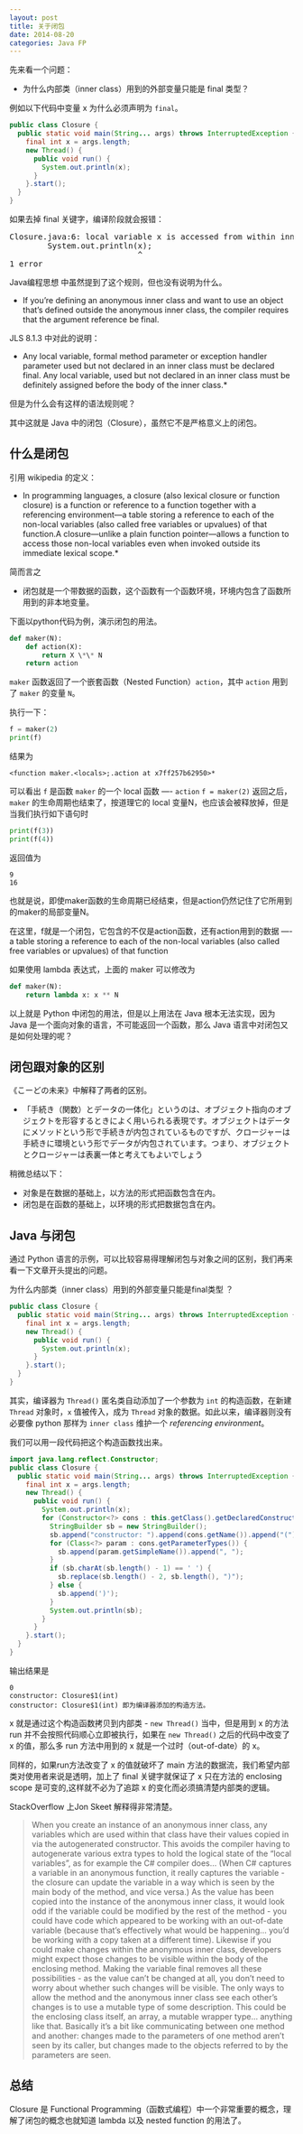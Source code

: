 ```yaml
---
layout: post
title: 关于闭包
date: 2014-08-20
categories: Java FP
---
```


先来看一个问题：

* 为什么内部类（inner class）用到的外部变量只能是 final 类型？

例如以下代码中变量 x 为什么必须声明为 `final`。

```java
public class Closure {
  public static void main(String... args) throws InterruptedException {
    final int x = args.length;
    new Thread() {
      public void run() {
        System.out.println(x);
      }
    }.start();
  }
}
```

如果去掉 final 关键字，编译阶段就会报错：

<pre>
Closure.java:6: local variable x is accessed from within inner class; needs to be declared final
        System.out.println(x);
                           ^
1 error
</pre>

Java编程思想 中虽然提到了这个规则，但也没有说明为什么。

* If you’re defining an anonymous inner class and want to use an object that’s defined outside the anonymous inner class, the compiler requires that the argument reference be final.

JLS 8.1.3 中对此的说明：

* Any local variable, formal method parameter or exception handler parameter used but not declared in an inner class must be declared final. Any local variable, used but not declared in an inner class must be definitely assigned before the body of the inner class.*

但是为什么会有这样的语法规则呢？

其中这就是 Java 中的闭包（Closure），虽然它不是严格意义上的闭包。

什么是闭包
---

引用 wikipedia 的定义：

* In programming languages, a closure (also lexical closure or function closure) is a function or reference to a function together with a referencing environment—a table storing a reference to each of the non-local variables (also called free variables or upvalues) of that function.A closure—unlike a plain function pointer—allows a function to access those non-local variables even when invoked outside its immediate lexical scope.*

简而言之

* 闭包就是一个带数据的函数，这个函数有一个函数环境，环境内包含了函数所用到的非本地变量。

下面以python代码为例，演示闭包的用法。

```python
def maker(N):
    def action(X):
        return X \*\* N
    return action
```

`maker` 函数返回了一个嵌套函数（Nested Function）`action`，其中 `action` 用到了 `maker` 的变量 `N`。

执行一下：

```python
f = maker(2)
print(f)
```

结果为

```
<function maker.<locals>;.action at x7ff257b62950>*
```


可以看出 `f` 是函数 `maker` 的一个 local 函数 —- `action`
`f = maker(2)` 返回之后，`maker` 的生命周期也结束了，按道理它的 local 变量N，也应该会被释放掉，但是当我们执行如下语句时

```python
print(f(3))
print(f(4))
```

返回值为

```
9
16
```

也就是说，即使maker函数的生命周期已经结束，但是action仍然记住了它所用到的maker的局部变量N。

在这里，f就是一个闭包，它包含的不仅是action函数，还有action用到的数据 —- a table storing a reference to each of the non-local variables (also called free variables or upvalues) of that function

如果使用 lambda 表达式，上面的 maker 可以修改为

```python
def maker(N):
	return lambda x: x ** N
```

以上就是 Python 中闭包的用法，但是以上用法在 Java 根本无法实现，因为 Java 是一个面向对象的语言，不可能返回一个函数，那么 Java 语言中对闭包又是如何处理的呢？

闭包跟对象的区别
---

《こーどの未来》中解释了两者的区别。
* 「手続き（関数）とデータの一体化」というのは、オブジェクト指向のオブジェクトを形容するときによく用いられる表現です。オブジェクトはデータにメソッドという形で手続きが内包されているものですが、クロージャーは手続きに環境という形でデータが内包されています。つまり、オブジェクトとクロージャーは表裏一体と考えてもよいでしょう

稍微总结以下：
* 对象是在数据的基础上，以方法的形式把函数包含在内。
* 闭包是在函数的基础上，以环境的形式把数据包含在内。

Java 与闭包
---

通过 Python 语言的示例，可以比较容易得理解闭包与对象之间的区别，我们再来看一下文章开头提出的问题。

为什么内部类（inner class）用到的外部变量只能是final类型 ？

```java
public class Closure {
  public static void main(String... args) throws InterruptedException {
    final int x = args.length;
    new Thread() {
      public void run() {
        System.out.println(x);
      }
    }.start();
  }
}
```

其实，编译器为 `Thread()` 匿名类自动添加了一个参数为 `int` 的构造函数，在新建 `Thread` 对象时，`x` 值被传入，成为 `Thread` 对象的数据。如此以来，编译器则没有必要像 python 那样为 `inner class` 维护一个 *referencing environment*。

我们可以用一段代码把这个构造函数找出来。

```java
import java.lang.reflect.Constructor;
public class Closure {
  public static void main(String... args) throws InterruptedException {
    final int x = args.length;
    new Thread() {
      public void run() {
        System.out.println(x);
        for (Constructor<?> cons : this.getClass().getDeclaredConstructors()) {
          StringBuilder sb = new StringBuilder();
          sb.append("constructor: ").append(cons.getName()).append("(");
          for (Class<?> param : cons.getParameterTypes()) {
            sb.append(param.getSimpleName()).append(", ");
          }
          if (sb.charAt(sb.length() - 1) == ' ') {
            sb.replace(sb.length() - 2, sb.length(), ")");
          } else {
            sb.append(')');
          }
          System.out.println(sb);
        }
      }
    }.start();
  }
}
```
输出结果是

```
0
constructor: Closure$1(int)
constructor: Closure$1(int) 即为编译器添加的构造方法。
```

x 就是通过这个构造函数拷贝到内部类 - `new Thread()` 当中，但是用到 x 的方法 run 并不会按照代码顺心立即被执行，如果在 `new Thread()` 之后的代码中改变了 x 的值，那么多 run 方法中用到的 x 就是一个过时（out-of-date）的 x。

同样的，如果run方法改变了 x 的值就破坏了 main 方法的数据流，我们希望内部类对使用者来说是透明，加上了 final 关键字就保证了 x 只在方法的 enclosing scope 是可变的,这样就不必为了追踪 x 的变化而必须搞清楚内部类的逻辑。

StackOverflow 上Jon Skeet 解释得非常清楚。

> When you create an instance of an anonymous inner class, any variables which are used within that class have their values copied in via the autogenerated constructor. This avoids the compiler having to autogenerate various extra types to hold the logical state of the “local variables”, as for example the C# compiler does… (When C# captures a variable in an anonymous function, it really captures the variable - the closure can update the variable in a way which is seen by the main body of the method, and vice versa.)
As the value has been copied into the instance of the anonymous inner class, it would look odd if the variable could be modified by the rest of the method - you could have code which appeared to be working with an out-of-date variable (because that’s effectively what would be happening… you’d be working with a copy taken at a different time). Likewise if you could make changes within the anonymous inner class, developers might expect those changes to be visible within the body of the enclosing method.
Making the variable final removes all these possibilities - as the value can’t be changed at all, you don’t need to worry about whether such changes will be visible. The only ways to allow the method and the anonymous inner class see each other’s changes is to use a mutable type of some description. This could be the enclosing class itself, an array, a mutable wrapper type… anything like that. Basically it’s a bit like communicating between one method and another: changes made to the parameters of one method aren’t seen by its caller, but changes made to the objects referred to by the parameters are seen.

总结
---

Closure 是 Functional Programming（函数式编程）中一个非常重要的概念，理解了闭包的概念也就知道 lambda 以及 nested function 的用法了。
